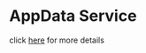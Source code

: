 # AppData Service

click [here](https://bayer-group.github.io/colid-documentation/application-parts/appdata-service) for more details